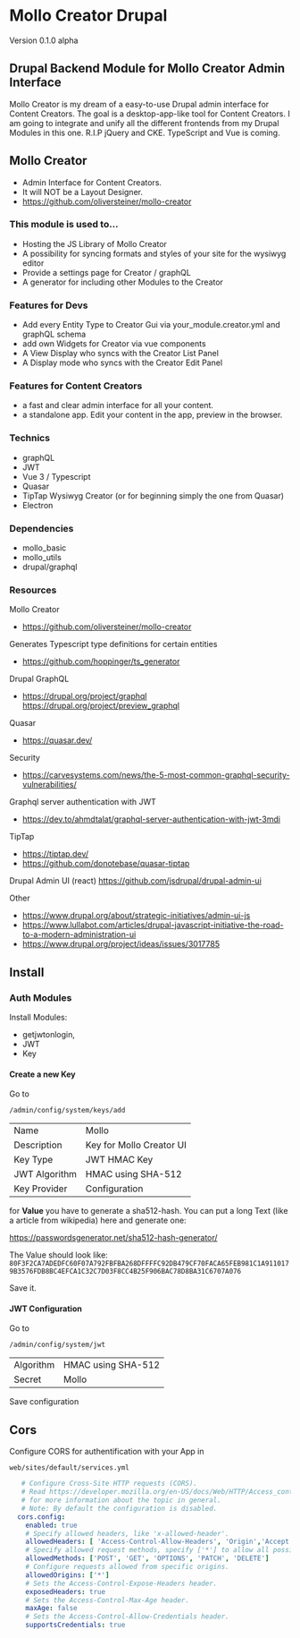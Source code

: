 # Mollo Creator Drupal

Version 0.1.0 alpha

## Drupal Backend Module for Mollo Creator Admin Interface
Mollo Creator is my dream of a easy-to-use Drupal admin interface for Content Creators.
The goal is a desktop-app-like tool for Content Creators.
I am going to integrate and unify all the different frontends from my Drupal Modules in this one.
R.I.P jQuery and CKE. TypeScript and Vue is coming.

## Mollo Creator
- Admin Interface for Content Creators.
- It will NOT be a Layout Designer.
- https://github.com/oliversteiner/mollo-creator


### This module is used to...
- Hosting the JS Library of Mollo Creator
- A possibility for syncing formats and styles of your site for the wysiwyg editor
- Provide a settings page for Creator / graphQL
- A generator for including other Modules to the Creator



### Features for Devs
- Add every Entity Type to Creator Gui via your_module.creator.yml and graphQL schema
- add own Widgets for Creator via vue components
- A View Display who syncs with the Creator List Panel
- A Display mode who syncs with the Creator Edit Panel

### Features for Content Creators
- a fast and clear admin interface for all your content.
- a standalone app. Edit your content in the app, preview in the browser.

### Technics
- graphQL
- JWT
- Vue 3 / Typescript
- Quasar
- TipTap Wysiwyg Creator (or for beginning simply the one from Quasar)
- Electron

### Dependencies
- mollo_basic
- mollo_utils
- drupal/graphql

### Resources
Mollo Creator
- https://github.com/oliversteiner/mollo-creator

Generates Typescript type definitions for certain entities
 - https://github.com/hoppinger/ts_generator

Drupal GraphQL
- https://drupal.org/project/graphql
  https://drupal.org/project/preview_graphql

Quasar
- https://quasar.dev/

Security
- https://carvesystems.com/news/the-5-most-common-graphql-security-vulnerabilities/

Graphql server authentication with JWT
- https://dev.to/ahmdtalat/graphql-server-authentication-with-jwt-3mdi

TipTap
- https://tiptap.dev/
- https://github.com/donotebase/quasar-tiptap

Drupal Admin UI (react)
https://github.com/jsdrupal/drupal-admin-ui

Other
- https://www.drupal.org/about/strategic-initiatives/admin-ui-js
- https://www.lullabot.com/articles/drupal-javascript-initiative-the-road-to-a-modern-administration-ui
- https://www.drupal.org/project/ideas/issues/3017785


## Install

### Auth Modules
Install Modules:
 - getjwtonlogin,
 - JWT
 - Key

#### Create a new Key
Go to  
```shell
/admin/config/system/keys/add
```

|               |                          |
| ------------- |:------------------------ |
| Name          | Mollo                    |
| Description   | Key for Mollo Creator UI |
| Key Type      | JWT HMAC Key             |
| JWT Algorithm | HMAC using SHA-512       |
| Key Provider  | Configuration            |


for **Value** you have to generate a sha512-hash.
You can put a long Text (like a article from wikipedia) here and generate one:

https://passwordsgenerator.net/sha512-hash-generator/

The Value should look like:
```80F3F2CA7ADEDFC60F07A792FBFBA268DFFFFC92DB479CF70FACA65FEB981C1A9110179B3576FDB8BC4EFCA1C32C7D03F8CC4B25F906BAC78D8BA31C6707A076```

Save it.


#### JWT Configuration
Go to  
```shell 
/admin/config/system/jwt
```

|               |                          |
| ------------- |:------------------------ |
| Algorithm     | HMAC using SHA-512       |
| Secret        | Mollo                    |

Save configuration


## Cors
Configure CORS for authentification with your App in

```shell
web/sites/default/services.yml
```


````yaml
   # Configure Cross-Site HTTP requests (CORS).
   # Read https://developer.mozilla.org/en-US/docs/Web/HTTP/Access_control_CORS
   # for more information about the topic in general.
   # Note: By default the configuration is disabled.
  cors.config:
    enabled: true
    # Specify allowed headers, like 'x-allowed-header'.
    allowedHeaders: [ 'Access-Control-Allow-Headers', 'Origin','Accept', 'X-Requested-With', 'Content-Type', 'Access-Control-Request-Method', 'Access-Control-Request-Headers']
    # Specify allowed request methods, specify ['*'] to allow all possible ones.
    allowedMethods: ['POST', 'GET', 'OPTIONS', 'PATCH', 'DELETE']
    # Configure requests allowed from specific origins.
    allowedOrigins: ['*']
    # Sets the Access-Control-Expose-Headers header.
    exposedHeaders: true
    # Sets the Access-Control-Max-Age header.
    maxAge: false
    # Sets the Access-Control-Allow-Credentials header.
    supportsCredentials: true
````








